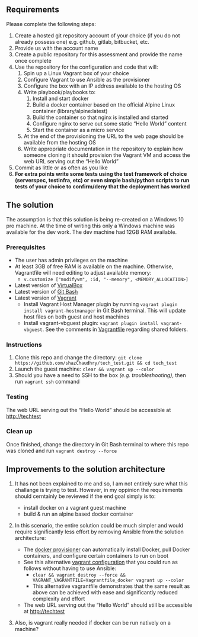 ## Requirements
Please complete the following steps:
1. Create a hosted git repository account of your choice (if you do not already possess one) e.g. github, gitlab, bitbucket, etc.
2. Provide us with the account name
3. Create a public repository for this assessment and provide the name once complete
4. Use the repository for the configuration and code that will:
    1. Spin up a Linux Vagrant box of your choice
    2. Configure Vagrant to use Ansible as the provisioner
    3. Configure the box with an IP address available to the hosting OS
    4. Write playbook/playbooks to:
        1. Install and start docker
        2. Build a docker container based on the official Alpine Linux container (library/alpine:latest)
        3. Build the container so that nginx is installed and started
        4. Configure nginx to serve out some static “Hello World” content
        5. Start the container as a micro service
    5. At the end of the provisioning the URL to the web page should be available from the hosting OS
    6. Write appropriate documentation in the repository to explain how someone cloning it should provision the Vagrant VM and access the web URL serving out the “Hello World”
5. Commit as little or as often as you like
6. **For extra points write some tests using the test framework of choice (serverspec, testinfra, etc) or even simple bash/python scripts to run tests of your choice to confirm/deny that the deployment has worked**

## The solution
The assumption is that this solution is being re-created on a Windows 10 pro machine. At the time of writing this only a Windows machine was available for the dev work. The dev machine had 12GB RAM available.

### Prerequisites
- The user has admin privileges on the machine
- At least 3GB of free RAM is available on the machine. Otherwise, Vagrantfile will need editing to adjust available memory:
  - `v.customize ["modifyvm", :id, "--memory", <MEMORY_ALLOCATION>]`
- Latest version of [VirtualBox](https://www.virtualbox.org/wiki/Downloads)
- Latest version of [Git Bash](https://git-scm.com/downloads)
- Latest version of [Vagrant](https://www.vagrantup.com/intro/getting-started/install.html)
  - Install Vagrant Host Manager plugin by running `vagrant plugin install vagrant-hostmanager` in Git Bash terminal. This will update host files on both guest and host machines
  - Install vagrant-vbguest plugin: `vagrant plugin install vagrant-vbguest`. See the comments in [Vagrantfile](./Vagrantfile) regarding shared folders.

### Instructions
1. Clone this repo and change the directory: `git clone https://github.com/shazChaudhry/tech_test.git && cd tech_test`
1. Launch the guest machine: `clear && vagrant up --color`
2. Should you have a need to SSH to the box _(e.g. troubleshooting)_, then run `vagrant ssh` command

### Testing
The web URL serving out the “Hello World” should be accessible at [http://techtest](http://techtest)

### Clean up
Once finished, change the directory in Git Bash terminal to where this repo was cloned and run `vagrant destroy --force`

## Improvements to the solution architecture
1. It has not been explained to me and so, I am not entirely sure what this challange is trying to test. However, in my oppinion the requirements should cerntainly be reviewed if the end goal simply is to:
    - install docker on a vagrant guest machine
    - build & run an alpine based docker container

1. In this scenario, the entire solution could be much simpler and would require significantly less effort by removing Ansible from the solution architecture:
    - The [docker provisioner](https://www.vagrantup.com/docs/provisioning/docker.html) can automatically install Docker, pull Docker containers, and configure certain containers to run on boot
    - See this alternative [vagrant configuration](./Vagrantfile_docker) that you could run as follows without having to use Ansible:
      - `clear && vagrant destroy --force && VAGRANT_VAGRANTFILE=Vagrantfile_docker vagrant up --color`
      - This alternative vagrantfile demonstrates that the same result as above can be achieved with ease and significantly reduced complexity and effort
    - The web URL serving out the “Hello World” should still be accessible at [http://techtest](http://techtest)

1. Also, is vagrant really needed if docker can be run natively on a machine?
